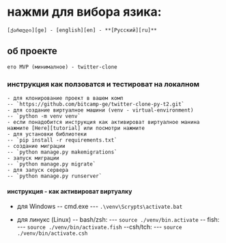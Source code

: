 # нажми для вибора язика:
    [ქართული][ge] - [english][en] - **[Русский][ru]**

## об проекте
    ето MVP (минималное) - twitter-clone

### инструкция как ползоватся и тестироват на локалном
    - для клонирование проект в вашем комп
    -- `https://github.com/bitcamp-ge/twitter-clone-py-t2.git`
    - для создание виртуалное машини (venv - virtual-environment)
    -- `python -m venv venv`
    - если понадобится инструкция как активироват виртуалное манина
    нажмите [Here][tutorial] или посмотри нажмите
    - для установки библиотеки
    -- `pip install -r requirements.txt`
    - создание миграции
    -- `python manage.py makemigrations`
    - запуск миграции
    -- `python manage.py migrate`
    - для запуск сервера
    -- `python manage.py runserver`

#### инструкция - как активироват виртуалку

- для Windows 
-- cmd.exe
--- `.\venv\Scrypts\activate.bat`

- для линукс (Linux)
-- bash/zsh:
--- `source ./venv/bin.activate`
-- fish:
--- `source ./venv/bin/activate.fish`
--csh/tch:
--- `source ./venv/bin/activate.csh`